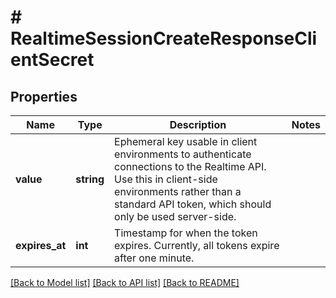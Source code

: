 # # RealtimeSessionCreateResponseClientSecret

## Properties

Name | Type | Description | Notes
------------ | ------------- | ------------- | -------------
**value** | **string** | Ephemeral key usable in client environments to authenticate connections to the Realtime API. Use this in client-side environments rather than a standard API token, which should only be used server-side. |
**expires_at** | **int** | Timestamp for when the token expires. Currently, all tokens expire after one minute. |

[[Back to Model list]](../../README.md#models) [[Back to API list]](../../README.md#endpoints) [[Back to README]](../../README.md)
